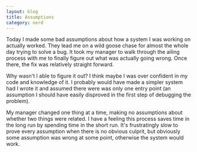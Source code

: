 ```yaml
---
layout: blog
title: Assumptions
category: nerd
---
```

Today I made some bad assumptions about how a system I was working on actually worked. They lead me on a wild goose chase for almost the whole day trying to solve a bug. It took my manager to walk through the ailing process with me to finally figure out what was actually going wrong. Once there, the fix was relatively straight forward.

Why wasn't I able to figure it out? I think maybe I was over confident in my code and knowledge of it. I probably would have made a simpler system had I wrote it and assumed there were was only one entry point (an assumption I should have easily disproved in the first step of debugging the problem).

My manager changed one thing at a time, making no assumptions about whether two things were related. I have a feeling this process saves time in the long run by spending time in the short run. It's frustratingly slow to prove every assumption when there is no obvious culprit, but obviously some assumption was wrong at some point, otherwise the system would work.